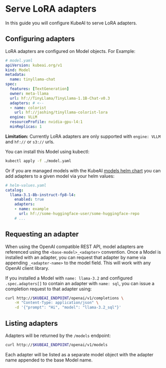 # Serve LoRA adapters

In this guide you will configure KubeAI to serve LoRA adapters.

## Configuring adapters

LoRA adapters are configured on Model objects. For Example:

```yaml
# model.yaml
apiVersion: kubeai.org/v1
kind: Model
metadata:
  name: tinyllama-chat
spec:
  features: [TextGeneration]
  owner: meta-llama
  url: hf://TinyLlama/TinyLlama-1.1B-Chat-v0.3
  adapters: # <--
  - name: colorist
    url: hf://jashing/tinyllama-colorist-lora
  engine: VLLM
  resourceProfile: nvidia-gpu-l4:1
  minReplicas: 1
```

**Limitation:** Currently LoRA adapters are only supported with `engine: VLLM` and `hf://` or `s3://` urls.

You can install this Model using kubectl:

```bash
kubectl apply -f ./model.yaml
```

Or if you are managed models with the KubeAI [models helm chart](https://github.com/substratusai/kubeai/tree/main/charts/models) you can add adapters to a given model via your helm values:

```yaml
# helm-values.yaml
catalog:
  llama-3.1-8b-instruct-fp8-l4:
    enabled: true
    adapters:
    - name: example
      url: hf://some-huggingface-user/some-huggingface-repo
    # ...
```

## Requesting an adapter

When using the OpenAI compatible REST API, model adapters are referenced using the `<base-model>_<adapter>` convention. Once a Model is installed with an adapter, you can request that adapter by name via appending `_<adapter-name>` to the model field. This will work with any OpenAI client library.

If you installed a Model with `name: llama-3.2` and configured `.spec.adapters[]` to contain an adapter with `name: sql`, you can issue a completion request to that adapter using:

```bash
curl http://$KUBEAI_ENDPOINT/openai/v1/completions \
    -H "Content-Type: application/json" \
    -d '{"prompt": "Hi", "model": "llama-3.2_sql"}'
```

## Listing adapters

Adapters will be returned by the `/models` endpoint:

```bash
curl http://$KUBEAI_ENDPOINT/openai/v1/models
```

Each adapter will be listed as a separate model object with the adapter name appended to the base Model name.

